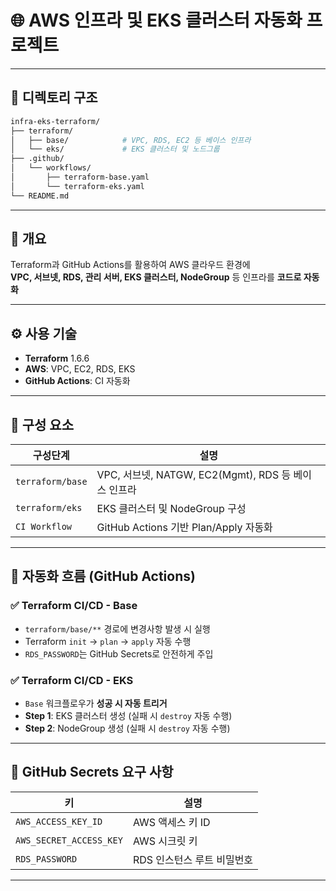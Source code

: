 # 🌐 AWS 인프라 및 EKS 클러스터 자동화 프로젝트

---

## 📁 디렉토리 구조

```bash
infra-eks-terraform/
├── terraform/
│   ├── base/            # VPC, RDS, EC2 등 베이스 인프라
│   └── eks/             # EKS 클러스터 및 노드그룹
├── .github/
│   └── workflows/
│       ├── terraform-base.yaml
│       └── terraform-eks.yaml
└── README.md
```

---

## 📌 개요

Terraform과 GitHub Actions를 활용하여 AWS 클라우드 환경에  
**VPC, 서브넷, RDS, 관리 서버, EKS 클러스터, NodeGroup** 등 인프라를 **코드로 자동화**

---

## ⚙️ 사용 기술

- **Terraform** 1.6.6
- **AWS**: VPC, EC2, RDS, EKS
- **GitHub Actions**: CI 자동화

---

## 🧱 구성 요소

| 구성단계         | 설명 |
|------------------|------|
| `terraform/base` | VPC, 서브넷, NATGW, EC2(Mgmt), RDS 등 베이스 인프라 |
| `terraform/eks`  | EKS 클러스터 및 NodeGroup 구성 |
| `CI Workflow`      | GitHub Actions 기반 Plan/Apply 자동화 |

---

## 🔄 자동화 흐름 (GitHub Actions)

### ✅ Terraform CI/CD - **Base**

- `terraform/base/**` 경로에 변경사항 발생 시 실행
- Terraform `init` → `plan` → `apply` 자동 수행
- `RDS_PASSWORD`는 GitHub Secrets로 안전하게 주입

### ✅ Terraform CI/CD - **EKS**

- `Base` 워크플로우가 **성공 시 자동 트리거**
- **Step 1**: EKS 클러스터 생성 (실패 시 `destroy` 자동 수행)
- **Step 2**: NodeGroup 생성 (실패 시 `destroy` 자동 수행)

---

## 🔐 GitHub Secrets 요구 사항

| 키                      | 설명                            |
|-------------------------|---------------------------------|
| `AWS_ACCESS_KEY_ID`     | AWS 액세스 키 ID                |
| `AWS_SECRET_ACCESS_KEY` | AWS 시크릿 키                   |
| `RDS_PASSWORD`          | RDS 인스턴스 루트 비밀번호      |

---
